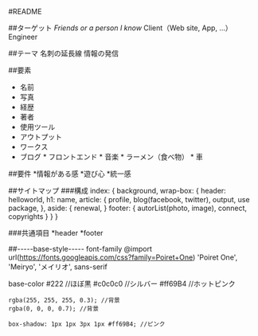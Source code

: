 #README

##ターゲット
_Friends or a person I know_
Client（Web site, App, ...）
Engineer

##テーマ
名刺の延長線
情報の発信

##要素
* 名前
* 写真
* 経歴
* 著者
* 使用ツール
* アウトプット
* ワークス
* ブログ  * フロントエンド  * 音楽  * ラーメン（食べ物）  * 車

##要件
*情報がある感
*遊び心
*統一感

##サイトマップ
###構成
    index: {
            background,
            wrap-box: {
                        header: helloworld,
                        h1: name,
                        article: {
                                profile,
                                blog(facebook, twitter),
                                output,
                                use package,
                              },
                        aside: {
                            renewal,
                        }
                        footer: {
                                  autorList(photo, image),
                                  connect,
                                  copyrights
                                }
                      }
           }

###共通項目
*header
*footer

##-----base-style-----
font-family
    @import url(https://fonts.googleapis.com/css?family=Poiret+One)
    'Poiret One', 'Meiryo', 'メイリオ', sans-serif

base-color
    #222 //ほぼ黒
    #c0c0c0 //シルバー
    #ff69B4 //ホットピンク

    rgba(255, 255, 255, 0.3); //背景
    rgba(0, 0, 0, 0.7); //背景

    box-shadow: 1px 1px 3px 1px #ff69B4; //ピンク
